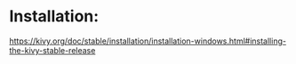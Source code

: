 
# Installation:
https://kivy.org/doc/stable/installation/installation-windows.html#installing-the-kivy-stable-release

